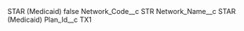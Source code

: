 <?xml version="1.0" encoding="UTF-8"?>
<CustomMetadata xmlns="http://soap.sforce.com/2006/04/metadata" xmlns:xsi="http://www.w3.org/2001/XMLSchema-instance" xmlns:xsd="http://www.w3.org/2001/XMLSchema">
    <label>STAR (Medicaid)</label>
    <protected>false</protected>
    <values>
        <field>Network_Code__c</field>
        <value xsi:type="xsd:string">STR</value>
    </values>
    <values>
        <field>Network_Name__c</field>
        <value xsi:type="xsd:string">STAR (Medicaid)</value>
    </values>
    <values>
        <field>Plan_Id__c</field>
        <value xsi:type="xsd:string">TX1</value>
    </values>
</CustomMetadata>
